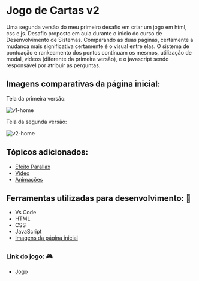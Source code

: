 # Jogo de Cartas v2

 Uma segunda versão do meu primeiro desafio em criar um jogo em html, css e js. Desafio proposto em aula durante o inicio do curso de Desenvolvimento de Sistemas. Comparando as duas páginas, certamente a mudança mais significativa certamente é o visual entre elas. O sistema de pontuação e rankeamento dos pontos continuam os mesmos, utilização de modal, videos (diferente da primeira versão), e o javascript sendo responsável por atribuir as perguntas.

## Imagens comparativas da página inicial:

Tela da primeira versão:

![v1-home](https://user-images.githubusercontent.com/71888055/138198878-9b467614-d236-494d-a20b-54d90885cbaf.PNG)

Tela da segunda versão:

![v2-home](https://user-images.githubusercontent.com/71888055/138198885-358429f8-64aa-4209-8d4b-8f95e7c63d82.PNG)

##

## Tópicos adicionados:

- [Efeito Parallax](https://medium.com/@laisamaralz/efeito-parallax-com-css-b729f433b0fa)
- [Video](https://developer.mozilla.org/pt-BR/docs/Web/HTML/Element/video)
- [Animações](https://developer.mozilla.org/pt-BR/docs/Web/CSS/animation)

## Ferramentas utilizadas para desenvolvimento: 🚀

- Vs Code
- HTML
- CSS
- JavaScript
- [Imagens da página inicial](https://www.freepik.com/)

##

### Link do jogo: 🎮

- [Jogo](https://athilas-silva.github.io/jogo-cartas-v2/index.html)

